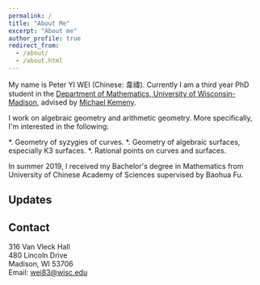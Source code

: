 ```yaml
---
permalink: /
title: "About Me"
excerpt: "About me"
author_profile: true
redirect_from: 
  - /about/
  - /about.html
---
```


My name is Peter YI WEI (Chinese: 韋禕). Currently I am a third year PhD student in the [Department of Mathematics, University of Wisconsin-Madison](https://math.wisc.edu/), advised by [Michael Kemeny](https://people.math.wisc.edu/~kemeny/homepage.html).

I work on algebraic geometry and arithmetic geometry. More specifically, I'm interested in the following:

*. Geometry of syzygies of curves.
*. Geometry of algebraic surfaces, especially K3 surfaces.
*. Rational points on curves and surfaces.

In summer 2019, I received my Bachelor's degree in Mathematics from University of Chinese Academy of Sciences supervised by Baohua Fu.


Updates
------

Contact
------

316 Van Vleck Hall    
480 Lincoln Drive     
Madison, WI 53706    
Email: wei83@wisc.edu
